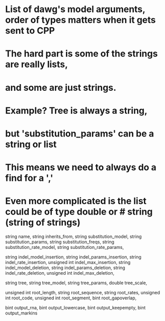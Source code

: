# List of dawg's model arguments, order of types matters when it gets sent to CPP
# The hard part is some of the strings are really lists,
# and some are just strings.
# Example? Tree is always a string,
# but 'substitution_params' can be a string or list
# This means we need to always do a find for a ','
# Even more complicated is the list could be of type double or # string (string of strings)

string name,
string inherits_from,
string substitution_model,
string substitution_params,
string substitution_freqs,
string substitution_rate_model,
string substitution_rate_params,

string indel_model_insertion,
string indel_params_insertion,
string indel_rate_insertion,
unsigned int indel_max_insertion,
string indel_model_deletion,
string indel_params_deletion,
string indel_rate_deletion,
unsigned int indel_max_deletion,

string tree,
string tree_model,
string tree_params,
double tree_scale,

unsigned int root_length,
string root_sequence,
string root_rates,
unsigned int root_code,
unsigned int root_segment,
bint root_gapoverlap,

bint output_rna,
bint output_lowercase,
bint output_keepempty,
bint output_markins
